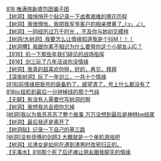 [818 唯满侠新盛包团骗子团](http://tieba.baidu.com/p/4861945703?see_lz=1&pn=)   
[【树洞】暗悄悄开个贴记录一下卤煮艰难的撩花历程](http://tieba.baidu.com/p/4861955516?see_lz=1&pn=)   
[【树洞】我很惆怅，我把我军爷客户的相亲搅黄了_(:з」∠)_](http://tieba.baidu.com/p/4861300775?see_lz=1&pn=)   
[【树洞】一同经历过万千时光 ，不及你与她初见模样](http://tieba.baidu.com/p/4861882962?see_lz=1&pn=)   
[【树洞/大树洞】我要怎么让情缘知道我是个抖M！！！](http://tieba.baidu.com/p/4861341916?see_lz=1&pn=)   
[【树洞槽】我跟你素不相识为什么要带你这个小朋友JJC？](http://tieba.baidu.com/p/4862005129?see_lz=1&pn=)   
[【818】扒一下那些年我们碰见的战场指挥](http://tieba.baidu.com/p/4861975041?see_lz=1&pn=)   
[【818】剑三玩了几年活该你没情缘](http://tieba.baidu.com/p/4862066997?see_lz=1&pn=)   
[【树洞】我真的超喜欢你呀，好的，再见，拜拜](http://tieba.baidu.com/p/4861954746?see_lz=1&pn=)   
[【深夜树洞】玩了一年剑三，一共十个情缘](http://tieba.baidu.com/p/4862070262?see_lz=1&pn=)   
[[818]前情缘把我号的装备扔了，威望清了，号上什么都没有了](http://tieba.baidu.com/p/4860418708?see_lz=1&pn=)   
[818jjc挂机到最后一分钟掉线的那个气纯](http://tieba.baidu.com/p/4862081051?see_lz=1&pn=)   
[【无聊】有没有人需要代写树洞的啊](http://tieba.baidu.com/p/4862060188?see_lz=1&pn=)   
[【树洞】我想我总会把你忘掉](http://tieba.baidu.com/p/4862071421?see_lz=1&pn=)   
[[树洞]我以为我苏苏苏了整个故事 万万没想到最后是神特be结尾](http://tieba.baidu.com/p/4862085228?see_lz=1&pn=)   
[【树洞】最后我还是离开了](http://tieba.baidu.com/p/4861970094?see_lz=1&pn=)   
[【树洞贴】记录一下自己的基三路](http://tieba.baidu.com/p/4862126338?see_lz=1&pn=)   
[[树洞]没有师傅的剑网3 大概就是一个单机游戏吧](http://tieba.baidu.com/p/4862119609?see_lz=1&pn=)   
[【树洞】论渣女是如何在遇到渣男时改邪归正的。](http://tieba.baidu.com/p/4862070843?see_lz=1&pn=)   
[【无事水】818那个死了后还魂让朋友跟我聊天的情缘](http://tieba.baidu.com/p/4862148896?see_lz=1&pn=)   
